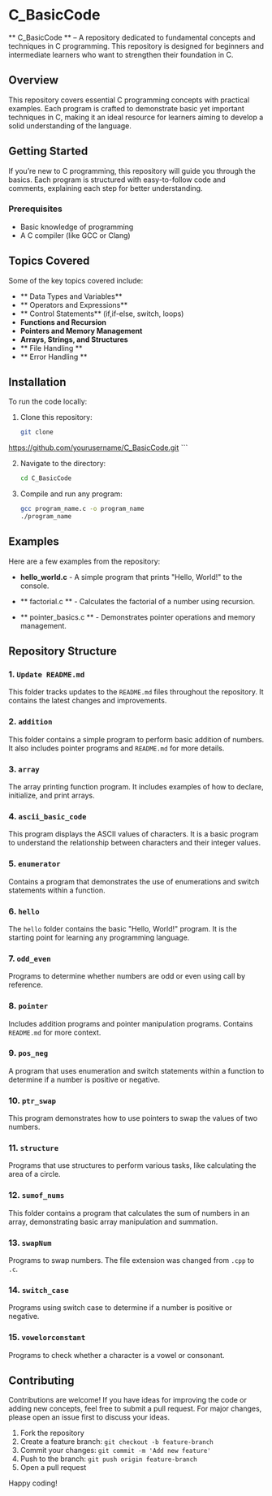 # C_BasicCode

 ** C_BasicCode ** – 
A repository dedicated to fundamental concepts and techniques in C programming. This repository is designed for beginners and intermediate learners who want to strengthen their foundation in C.

## Overview

This repository covers essential C programming concepts with practical examples. Each program is crafted to demonstrate basic yet important techniques in C, making it an ideal resource for learners aiming to develop a solid understanding of the language.

## Getting Started

If you’re new to C programming, this repository will guide you through the basics. Each program is structured with easy-to-follow code and comments, explaining each step for better understanding.

### Prerequisites

- Basic knowledge of programming
- A C compiler (like GCC or Clang)

## Topics Covered

Some of the key topics covered include:

- ** Data Types and Variables**
- ** Operators and Expressions**
- ** Control Statements** (if,if-else, switch, loops)
- **Functions and Recursion**
- **Pointers and Memory Management**
- **Arrays, Strings, and Structures**
- ** File Handling **
- ** Error Handling **

## Installation

To run the code locally:

1. Clone this repository:

    ```bash
    git clone
 https://github.com/yourusername/C_BasicCode.git
    ```

2. Navigate to the directory:

    ```bash
    cd C_BasicCode
    ```

3. Compile and run any program:

    ```bash
    gcc program_name.c -o program_name
    ./program_name

    ```

## Examples

Here are a few examples from the repository:

- **hello_world.c** -
 A simple program that prints "Hello, World!" to the console.

- ** factorial.c ** - 
Calculates the factorial of a number using recursion.

- ** pointer_basics.c ** - 
Demonstrates pointer operations and memory management.

## Repository Structure

### 1. `Update README.md`

This folder tracks updates to the `README.md` files throughout the repository. It contains the latest changes and improvements.

### 2. `addition`

This folder contains a simple program to perform basic addition of numbers. It also includes pointer programs and `README.md` for more details.


### 3. `array`

The array printing function program. It includes examples of how to declare, initialize, and print arrays.

### 4. `ascii_basic_code`

This program displays the ASCII values of characters. It is a basic program to understand the relationship between characters and their integer values.

### 5. `enumerator`
Contains a program that demonstrates the use of enumerations and switch statements within a function.

### 6. `hello`

The `hello` folder contains the basic "Hello, World!" program. It is the starting point for learning any programming language.

### 7. `odd_even`

Programs to determine whether numbers are odd or even using call by reference.

### 8. `pointer`

Includes addition programs and pointer manipulation programs. Contains `README.md` for more context.

### 9. `pos_neg`

A program that uses enumeration and switch statements within a function to determine if a number is positive or negative.

### 10. `ptr_swap`
This program demonstrates how to use pointers to swap the values of two numbers.

### 11. `structure`

Programs that use structures to perform various tasks, like calculating the area of a circle.

### 12. `sumof_nums`

This folder contains a program that calculates the sum of numbers in an array, demonstrating basic array manipulation and summation.

### 13. `swapNum`

Programs to swap numbers. The file extension was changed from `.cpp` to `.c`.

### 14. `switch_case`

Programs using switch case to determine if a number is positive or negative.

### 15. `vowelorconstant`

Programs to check whether a character is a vowel or consonant.

## Contributing

Contributions are welcome! If you have ideas for improving the code or adding new concepts, feel free to submit a pull request. For major changes, please open an issue first to discuss your ideas.

1. Fork the repository
2. Create a feature branch: `git checkout -b feature-branch`
3. Commit your changes: `git commit -m 'Add new feature'`
4. Push to the branch: `git push origin feature-branch`
5. Open a pull request

Happy coding! 
